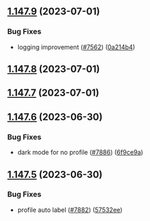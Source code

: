 ## [1.147.9](https://github.com/EddieHubCommunity/LinkFree/compare/v1.147.8...v1.147.9) (2023-07-01)


### Bug Fixes

* logging improvement ([#7562](https://github.com/EddieHubCommunity/LinkFree/issues/7562)) ([0a214b4](https://github.com/EddieHubCommunity/LinkFree/commit/0a214b47971e2d6964d5ae43c1e659423c387bf9))



## [1.147.8](https://github.com/EddieHubCommunity/LinkFree/compare/v1.147.7...v1.147.8) (2023-07-01)



## [1.147.7](https://github.com/EddieHubCommunity/LinkFree/compare/v1.147.6...v1.147.7) (2023-07-01)



## [1.147.6](https://github.com/EddieHubCommunity/LinkFree/compare/v1.147.5...v1.147.6) (2023-06-30)


### Bug Fixes

* dark mode for no profile ([#7886](https://github.com/EddieHubCommunity/LinkFree/issues/7886)) ([6f9ce9a](https://github.com/EddieHubCommunity/LinkFree/commit/6f9ce9a5b66901bbaed107a69b36d50dbbf28a12))



## [1.147.5](https://github.com/EddieHubCommunity/LinkFree/compare/v1.147.4...v1.147.5) (2023-06-30)


### Bug Fixes

* profile auto label ([#7882](https://github.com/EddieHubCommunity/LinkFree/issues/7882)) ([57532ee](https://github.com/EddieHubCommunity/LinkFree/commit/57532ee9404d1b292bb99bfe6a31805c626700e5))



